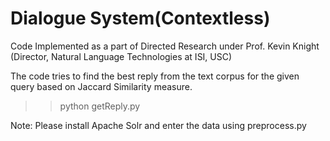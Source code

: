 # Dialogue System(Contextless)
Code Implemented as a part of Directed Research under Prof. Kevin Knight (Director, Natural Language Technologies at ISI, USC)

The code tries to find the best reply from the text corpus for the given query based on Jaccard Similarity measure.

>> python getReply.py

Note: Please install Apache Solr and enter the data using preprocess.py
